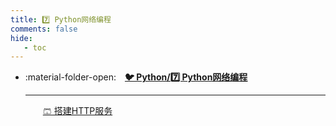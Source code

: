```yaml
---
title: 7️⃣ Python网络编程
comments: false
hide:
   - toc
---
```


<div class="grid cards index-info" markdown>

-   :material-folder-open:&emsp;__[🐦 Python/7️⃣ Python网络编程](./index.md)__

	---

	&emsp;&emsp;[🩳 搭建HTTP服务](./A.md)

</div>